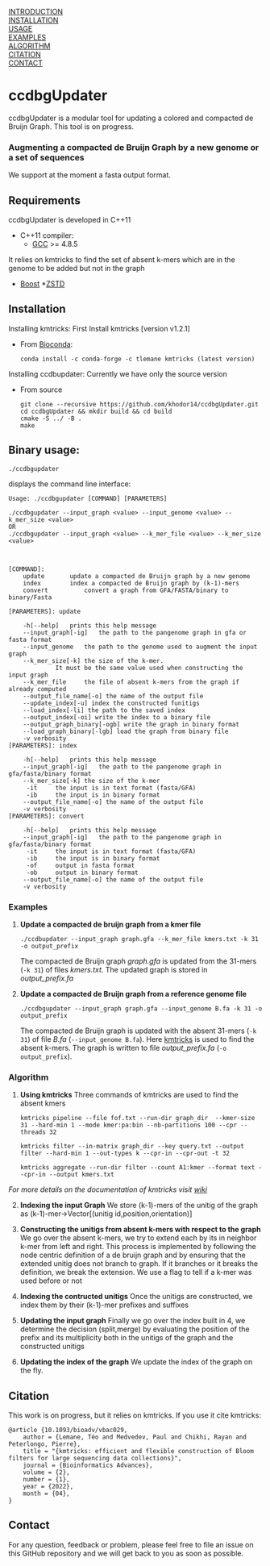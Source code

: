 [INTRODUCTION](#ccdbgupdater)   
[INSTALLATION](#installation)   
[USAGE](#binary-usage)  
[EXAMPLES](#examples)   
[ALGORITHM](#algorithm)   
[CITATION](#citation)   
[CONTACT](#contact)

# ccdbgUpdater
ccdbgUpdater is a modular tool for updating a colored and compacted de Bruijn Graph. 
This tool is on progress. 
### Augmenting a compacted de Bruijn Graph by a new genome or a set of sequences
We support at the moment a fasta output format. 
## Requirements

ccdbgUpdater is developed in C++11
* C++11 compiler:
    * [GCC](https://gcc.gnu.org/) >= 4.8.5

It relies on kmtricks to find the set of absent k-mers which are in the genome to be added but not in the graph

* [Boost](https://www.boost.org/)
*[ZSTD](https://anaconda.org/conda-forge/zstd)
## Installation
Installing kmtricks: First Install kmtricks [version v1.2.1]
* From [Bioconda](https://bioconda.github.io):

  ```
  conda install -c conda-forge -c tlemane kmtricks (latest version)
  ```
Installing ccdbupdater: Currently we have only the source version
* From source

  ```
  git clone --recursive https://github.com/khodor14/ccdbgUpdater.git
  cd ccdbgUpdater && mkdir build && cd build
  cmake -S ../ -B .
  make
  ```

## Binary usage:

```
./ccdbgupdater
```

displays the command line interface:
```
Usage: ./ccdbgupdater [COMMAND] [PARAMETERS]

./ccdbgupdater --input_graph <value> --input_genome <value> --k_mer_size <value>
OR
./ccdbgupdater --input_graph <value> --k_mer_file <value> --k_mer_size <value>



[COMMAND]:
	update 		 update a compacted de Bruijn graph by a new genome
	index 		 index a compacted de Bruijn graph by (k-1)-mers
	convert 		 convert a graph from GFA/FASTA/binary to binary/Fasta

[PARAMETERS]: update

	-h[--help]	 prints this help message
	--input_graph[-ig]	 the path to the pangenome graph in gfa or fasta format
	--input_genome	 the path to the genome used to augment the input graph
	--k_mer_size[-k] the size of the k-mer.
			 It must be the same value used when constructing the input graph
	--k_mer_file	 the file of absent k-mers from the graph if already computed
	--output_file_name[-o] the name of the output file
	--update_index[-u] index the constructed funitigs
	--load_index[-li] the path to the saved index
	--output_index[-oi] write the index to a binary file
	--output_graph_binary[-ogb] write the graph in binary format
	--load_graph_binary[-lgb] load the graph from binary file
	-v verbosity
[PARAMETERS]: index

	-h[--help]	 prints this help message
	--input_graph[-ig]	 the path to the pangenome graph in gfa/fasta/binary format
	--k_mer_size[-k] the size of the k-mer
	 -it	 the input is in text format (fasta/GFA)
	 -ib	 the input is in binary format
	--output_file_name[-o] the name of the output file
	-v verbosity
[PARAMETERS]: convert

	-h[--help]	 prints this help message
	--input_graph[-ig]	 the path to the pangenome graph in gfa/fasta/binary format
	 -it	 the input is in text format (fasta/GFA)
	 -ib	 the input is in binary format
	 -of	 output in fasta format
	 -ob	 output in binary format
	--output_file_name[-o] the name of the output file
	-v verbosity

```
### Examples
  1. **Update a compacted de bruijn graph from a kmer file**
     ```
     ./ccdbupdater --input_graph graph.gfa --k_mer_file kmers.txt -k 31 -o output_prefix
     ```
     The compacted de Bruijn graph *graph.gfa* is updated  from the 31-mers (`-k 31`) of files *kmers.txt*. The updated graph is stored in *output_prefix.fa*

  2. **Update a compacted de Bruijn graph from a reference genome file**
     ```
     ./ccdbgupdater --input_graph graph.gfa --input_genome B.fa -k 31 -o output_prefix
     ```
     The compacted de Bruijn graph is updated with the absent 31-mers (`-k 31`) of file *B.fa* (`--input_genome B.fa`). Here [kmtricks](https://github.com/tlemane/kmtricks) is used to find the absent k-mers. The graph is written to file *output_prefix.fa* (`-o output_prefix`).



### Algorithm
  1. **Using kmtricks**
    Three commands of kmtricks are used to find the absent kmers
     ```
     kmtricks pipeline --file fof.txt --run-dir graph_dir  --kmer-size 31 --hard-min 1 --mode kmer:pa:bin --nb-partitions 100 --cpr --threads 32
     ```
     ```
     kmtricks filter --in-matrix graph_dir --key query.txt --output filter --hard-min 1 --out-types k --cpr-in --cpr-out -t 32
     ```
     ```
     kmtricks aggregate --run-dir filter --count A1:kmer --format text --cpr-in --output kmers.txt
     ```
*For more details on the documentation of kmtricks visit [wiki](https://github.com/tlemane/kmtricks/wiki)*

  2. **Indexing the input Graph**
     We store (k-1)-mers of the unitig of the graph as (k-1)-mer->Vector[(unitig id,position,orientation)]

  3. **Constructing the unitigs from absent k-mers with respect to the graph**
     We go over the absent k-mers, we try to extend each by its in neighbor k-mer from left and right. This process is implemented by following
     the node centric definition of a de bruijn graph and by ensuring that the extended unitig does not branch to graph. 
     If it branches or it breaks the definition, we break the extension. We use a flag to tell if a k-mer was used before or not
    
  4. **Indexing the contructed unitigs**
    Once the unitigs are constructed, we index them by their (k-1)-mer prefixes and suffixes
  5. **Updating the input graph**
    Finally we go over the index built in 4, we determine the decision (split,merge) by evaluating the position of the prefix and its multiplicity 
    both in the unitigs of the graph and the constructed unitigs

   6. **Updating the index of the graph**
    We update the index of the graph on the fly.

## Citation
This work is on progress, but it relies on kmtricks. If you use it cite kmtricks:
```
@article {10.1093/bioadv/vbac029,
    author = {Lemane, Téo and Medvedev, Paul and Chikhi, Rayan and Peterlongo, Pierre},
    title = "{kmtricks: efficient and flexible construction of Bloom filters for large sequencing data collections}",
    journal = {Bioinformatics Advances},
    volume = {2},
    number = {1},
    year = {2022},
    month = {04},
}
```

## Contact

For any question, feedback or problem, please feel free to file an issue on this GitHub repository and we will get back to you as soon as possible.
